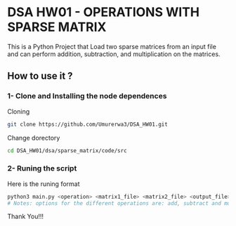 # DSA HW01 - OPERATIONS WITH SPARSE MATRIX

This is a Python Project that Load two sparse matrices from an input file and can perform addition, subtraction, and multiplication on the matrices.

## How to use it ?

### 1- Clone and Installing the node dependences

Cloning

```bash
git clone https://github.com/Umurerwa3/DSA_HW01.git
```

Change dorectory

```bash
cd DSA_HW01/dsa/sparse_matrix/code/src
```

### 2- Runing the script

Here is the runing format

```bash
python3 main.py <operation> <matrix1_file> <matrix2_file> <output_file>
# Notes: options for the different operations are: add, subtract and multiply
```
Thank You!!!
